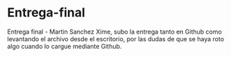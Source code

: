 # Entrega-final
Entrega final - Martin Sanchez
Xime, subo la entrega tanto en Github como levantando el archivo desde el escritorio, por las dudas de que se haya roto algo cuando lo cargue mediante Github. 

